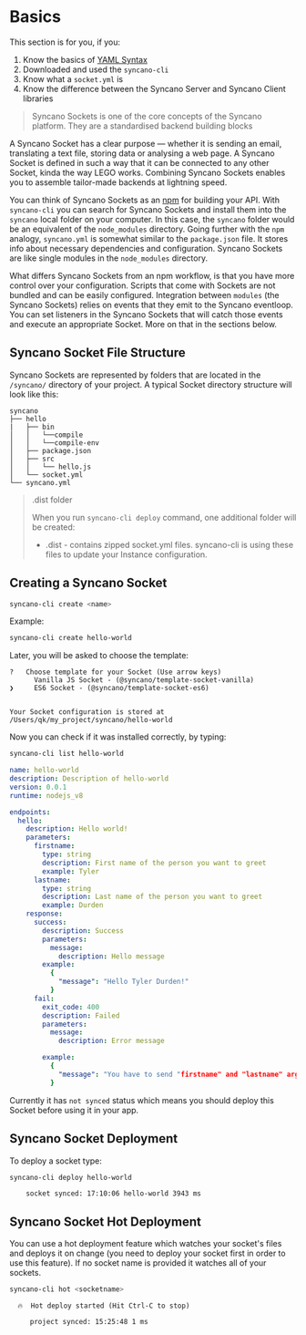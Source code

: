 # Basics

This section is for you, if you:
1. Know the basics of [YAML Syntax](/building-sockets/yaml-syntax)
2. Downloaded and used the `syncano-cli`
3. Know what a `socket.yml` is
4. Know the difference between the Syncano Server and Syncano Client libraries


> Syncano Sockets is one of the core concepts of the Syncano platform. They are a standardised backend building blocks

A Syncano Socket has a clear purpose — whether it is sending an email, translating a text file, storing data or analysing a web page. A Syncano Socket is defined in such a way that it can be connected to any other Socket, kinda the way LEGO works. Combining Syncano Sockets enables you to assemble tailor-made backends at lightning speed.

You can think of Syncano Sockets as an [npm](https://www.npmjs.com/) for building your API. With `syncano-cli` you can search for Syncano Sockets and install them into the `syncano` local folder on your computer. In this case, the `syncano` folder would be an equivalent of the `node_modules` directory. Going further with the `npm` analogy, `syncano.yml` is somewhat similar to the `package.json` file. It stores info about necessary dependencies and configuration. Syncano Sockets are like single modules in the `node_modules` directory.

What differs Syncano Sockets from an npm workflow, is that you have more control over your configuration. Scripts that come with Sockets are not bundled and can be easily configured. Integration between `modules` (the Syncano Sockets) relies on events that they emit to the Syncano eventloop. You can set listeners in the Syncano Sockets that will catch those events and execute an appropriate Socket. More on that in the sections below.

## Syncano Socket File Structure

Syncano Sockets are represented by folders that are located in the `/syncano/` directory of your project. A typical Socket directory structure will look like this:

```
syncano
├── hello
|   ├── bin
│   │   └──compile
│   │   └──compile-env
│   ├── package.json
│   ├── src
│   │   └── hello.js
│   └── socket.yml
└── syncano.yml
```

> .dist folder
>
> When you run `syncano-cli deploy` command, one additional folder will be created:
> - .dist - contains zipped socket.yml files. syncano-cli is using these files to update your Instance configuration.

## Creating a Syncano Socket

```sh
syncano-cli create <name>
```

Example:
```sh
syncano-cli create hello-world
```
Later, you will be asked to choose the template:

```
?   Choose template for your Socket (Use arrow keys)
      Vanilla JS Socket - (@syncano/template-socket-vanilla) 
❯     ES6 Socket - (@syncano/template-socket-es6) 


Your Socket configuration is stored at /Users/qk/my_project/syncano/hello-world
```

Now you can check if it was installed correctly, by typing:

```sh
syncano-cli list hello-world
```

```yaml
name: hello-world
description: Description of hello-world
version: 0.0.1
runtime: nodejs_v8

endpoints:
  hello:
    description: Hello world!
    parameters:
      firstname:
        type: string
        description: First name of the person you want to greet
        example: Tyler
      lastname:
        type: string
        description: Last name of the person you want to greet
        example: Durden
    response:
      success:
        description: Success
        parameters:
          message:
            description: Hello message
        example: 
          {
            "message": "Hello Tyler Durden!"
          }
      fail:
        exit_code: 400
        description: Failed
        parameters:
          message:
            description: Error message

        example: 
          {
            "message": "You have to send "firstname" and "lastname" arguments!"
          }

```

Currently it has `not synced` status which means you should deploy this Socket before using it in your app.

## Syncano Socket Deployment


To deploy a socket type:

```sh
syncano-cli deploy hello-world
```
```
    socket synced: 17:10:06 hello-world 3943 ms
```

## Syncano Socket Hot Deployment

You can use a hot deployment feature which watches your socket's files and deploys it on change (you need to deploy your socket first in order to use this feature). If no socket name is provided it watches all of your sockets.

```sh
syncano-cli hot <socketname>
```
```
  🔥  Hot deploy started (Hit Ctrl-C to stop) 
 
     project synced: 15:25:48 1 ms 

```